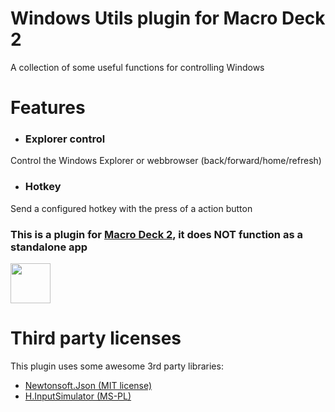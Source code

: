 # Windows Utils plugin for Macro Deck 2
A collection of some useful functions for controlling Windows

# Features
- ### Explorer control
Control the Windows Explorer or webbrowser (back/forward/home/refresh)
- ### Hotkey
Send a configured hotkey with the press of a action button

### This is a plugin for [Macro Deck 2](https://github.com/SuchByte/Macro-Deck), it does NOT function as a standalone app
<img height="64px" src="https://macrodeck.org/images/works_with_macrodeck2.png" />


# Third party licenses
This plugin uses some awesome 3rd party libraries:
- [Newtonsoft.Json (MIT license)](https://www.newtonsoft.com/json)
- [H.InputSimulator (MS-PL)](https://github.com/HavenDV/H.InputSimulator)
